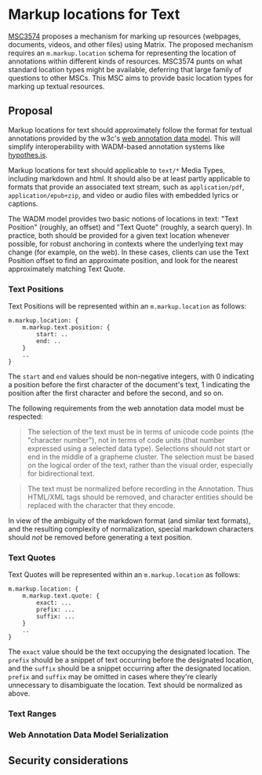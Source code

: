 # Markup locations for Text

[MSC3574](https://github.com/opentower/matrix-doc/blob/main/proposals/3574-resource-markup.md)
proposes a mechanism for marking up resources (webpages, documents, videos, and
other files) using Matrix. The proposed mechanism requires an
`m.markup.location` schema for representing the location of annotations within
different kinds of resources. MSC3574 punts on what standard location types
might be available, deferring that large family of questions to other MSCs.
This MSC aims to provide basic location types for marking up textual resources.
 
## Proposal

Markup locations for text should approximately follow the format for textual
annotations provided by the w3c's [web annotation data
model](https://www.w3.org/TR/annotation-model/). This will simplify
interoperability with WADM-based annotation systems like
[hypothes.is](https://hypothes.is).

Markup locations for text should applicable to `text/*` Media Types, including
markdown and html. It should also be at least partly applicable to formats that
provide an associated text stream, such as `application/pdf`,
`application/epub+zip`, and video or audio files with embedded lyrics or
captions.

The WADM model provides two basic notions of locations in text: "Text Position"
(roughly, an offset) and "Text Quote" (roughly, a search query). In practice,
both should be provided for a given text location whenever possible, for robust
anchoring in contexts where the underlying text may change (for example, on the
web). In these cases, clients can use the Text Position offset to find an
approximate position, and look for the nearest approximately matching Text
Quote.

### Text Positions

Text Positions will be represented within an `m.markup.location` as follows:

```
m.markup.location: {
    m.markup.text.position: {
        start: ..
        end: ..
    }
    ..
}
```

The `start` and `end` values should be non-negative integers, with 0 indicating
a position before the first character of the document's text, 1 indicating the
position after the first character and before the second, and so on.

The following requirements from the web annotation data model must be
respected:

> The selection of the text must be in terms of unicode code points (the
"character number"), not in terms of code units (that number expressed using a
selected data type). Selections should not start or end in the middle of a
grapheme cluster. The selection must be based on the logical order of the text,
rather than the visual order, especially for bidirectional text.

> The text must be normalized before recording in the Annotation. Thus HTML/XML
tags should be removed, and character entities should be replaced with the
character that they encode. 

In view of the ambiguity of the markdown format (and similar text formats), and
the resulting complexity of normalization, special markdown characters should
*not* be removed before generating a text position.

### Text Quotes

Text Quotes will be represented within an `m.markup.location` as follows:

```
m.markup.location: {
    m.markup.text.quote: {
        exact: ...
        prefix: ...
        suffix: ...
    }
    ..
}
```

The `exact` value should be the text occupying the designated location. The
`prefix` should be a snippet of text occurring before the designated location,
and the `suffix` should be a snippet occurring after the designated location.
`prefix` and `suffix` may be omitted in cases where they're clearly unnecessary
to disambiguate the location. Text should be normalized as above.

### Text Ranges

### Web Annotation Data Model Serialization

## Security considerations
